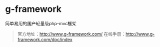 g-framework
===========

简单易用的国产轻量级php-mvc框架
> 
> 官方地址：http://www.g-framework.com/
> 在线手册：http://www.g-framework.com/doc/index
